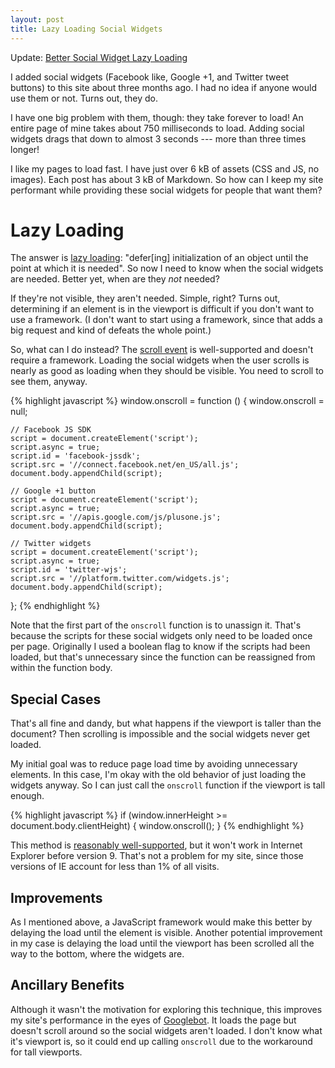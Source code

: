 ```yaml
---
layout: post
title: Lazy Loading Social Widgets
---
```


<aside>Update: <a href="/2012/05/31/better-social-widget-lazy-loading/">Better Social Widget Lazy Loading</a></aside>

I added social widgets (Facebook like, Google +1, and Twitter tweet
buttons) to this site about three months ago. I had no idea if
anyone would use them or not. Turns out, they do.

I have one big problem with them, though: they take forever to load!
An entire page of mine takes about 750 milliseconds to load. Adding
social widgets drags that down to almost 3 seconds --- more than
three times longer!

I like my pages to load fast. I have just over 6 kB of assets (CSS
and JS, no images). Each post has about 3 kB of Markdown. So how
can I keep my site performant while providing these social widgets
for people that want them?

# Lazy Loading

The answer is [lazy loading][1]: "defer\[ing\] initialization of an
object until the point at which it is needed". So now I need to
know when the social widgets are needed. Better yet, when are they
*not* needed?

If they're not visible, they aren't needed. Simple, right? Turns
out, determining if an element is in the viewport is difficult if
you don't want to use a framework. (I don't want to start using a
framework, since that adds a big request and kind of defeats the
whole point.)

So, what can I do instead? The [scroll event][2] is well-supported
and doesn't require a framework. Loading the social widgets when
the user scrolls is nearly as good as loading when they should be
visible. You need to scroll to see them, anyway.

{% highlight javascript %}
window.onscroll = function () {
    window.onscroll = null;

    // Facebook JS SDK
    script = document.createElement('script');
    script.async = true;
    script.id = 'facebook-jssdk';
    script.src = '//connect.facebook.net/en_US/all.js';
    document.body.appendChild(script);

    // Google +1 button
    script = document.createElement('script');
    script.async = true;
    script.src = '//apis.google.com/js/plusone.js';
    document.body.appendChild(script);

    // Twitter widgets
    script = document.createElement('script');
    script.async = true;
    script.id = 'twitter-wjs';
    script.src = '//platform.twitter.com/widgets.js';
    document.body.appendChild(script);
};
{% endhighlight %}

Note that the first part of the `onscroll` function is to unassign
it. That's because the scripts for these social widgets only need
to be loaded once per page. Originally I used a boolean flag to
know if the scripts had been loaded, but that's unnecessary since
the function can be reassigned from within the function body.

## Special Cases

That's all fine and dandy, but what happens if the viewport is
taller than the document? Then scrolling is impossible and the
social widgets never get loaded.

My initial goal was to reduce page load time by avoiding unnecessary
elements. In this case, I'm okay with the old behavior of just
loading the widgets anyway. So I can just call the `onscroll`
function if the viewport is tall enough.

{% highlight javascript %}
if (window.innerHeight >= document.body.clientHeight) {
    window.onscroll();
}
{% endhighlight %}

This method is [reasonably well-supported][3], but it won't work
in Internet Explorer before version 9. That's not a problem for my
site, since those versions of IE account for less than 1% of all
visits.

## Improvements

As I mentioned above, a JavaScript framework would make this better
by delaying the load until the element is visible. Another potential
improvement in my case is delaying the load until the viewport has
been scrolled all the way to the bottom, where the widgets are.

## Ancillary Benefits

Although it wasn't the motivation for exploring this technique,
this improves my site's performance in the eyes of [Googlebot][4].
It loads the page but doesn't scroll around so the social widgets
aren't loaded. I don't know what it's viewport is, so it could end
up calling `onscroll` due to the workaround for tall viewports.

[1]: http://en.wikipedia.org/wiki/Lazy_loading
[2]: http://www.quirksmode.org/dom/events/scroll.html
[3]: http://www.quirksmode.org/dom/w3c_cssom.html
[4]: http://en.wikipedia.org/wiki/Googlebot

